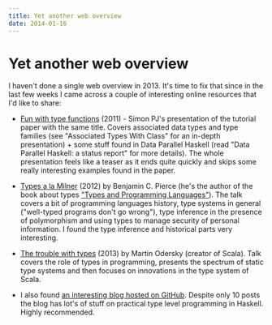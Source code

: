 ```yaml
---
title: Yet another web overview
date: 2014-01-16
---
```


Yet another web overview
========================

I haven't done a single web overview in 2013. It's time to fix that since in the
last few weeks I came across a couple of interesting online resources that I'd
like to share:

  - [Fun with type functions](http://channel9.msdn.com/posts/MDCC-TechTalk-Fun-with-type-functions?format=flash) (2011) -
    Simon PJ's presentation of the tutorial paper with the same
    title. Covers associated data types and type families (see "Associated Types
    With Class" for an in-depth presentation) + some stuff found in Data
    Parallel Haskell (read "Data Parallel Haskell: a status report" for more
    details). The whole presentation feels like a teaser as it ends quite
    quickly and skips some really interesting examples found in the paper.

  - [Types a la Milner](http://www.youtube.com/watch?v=carP8i6YSZs) (2012) by
    Benjamin C. Pierce (he's the author of the book about types ["Types and
    Programming Languages"](http://www.cis.upenn.edu/~bcpierce/tapl/)). The talk
    covers a bit of programming languages history, type systems in general
    ("well-typed programs don't go wrong"), type inference in the presence of
    polymorphism and using types to manage security of personal information. I
    found the type inference and historical parts very interesting.

  - [The trouble with types](http://www.infoq.com/presentations/data-types-issues) (2013)
    by Martin Odersky (creator of Scala). Talk covers the role of types
    in programming, presents the spectrum of static type systems and then
    focuses on innovations in the type system of Scala.

  - I also found [an interesting blog hosted on
    GitHub](https://github.com/leonidas/codeblog). Despite only 10 posts the
    blog has lot's of stuff on practical type level programming in
    Haskell. Highly recommended.

